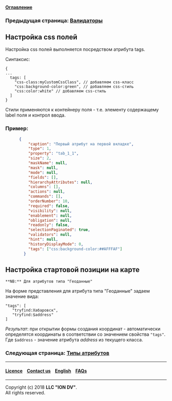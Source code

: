 #### [Оглавление](/docs/ru/index.md)

### Предыдущая страница: [Валидаторы](/docs/ru/2_system_description/metadata_structure/meta_view/validators.md)

## Настройка css полей

Настройка css полей выполняется посредством атрибута tags.

Синтаксис:

```
{
...
  tags: [
    "css-class:myCustomCssClass", // добавляем css-класс
    "css:background-color:green", // добавляем css-стиль
    "css:color:white" // добавляем css-стиль
  ]
}
```

Стили применяются к контейнеру поля - т.е. элементу содержащему label поля и контрол ввода.

### Пример:

```json
      {
          "caption": "Первый атрибут на первой вкладке",
          "type": 1,
          "property": "tab_1_1",
          "size": 2,
          "maskName": null,
          "mask": null,
          "mode": null,
          "fields": [],
          "hierarchyAttributes": null,
          "columns": [],
          "actions": null,
          "commands": [],
          "orderNumber": 10,
          "required": false,
          "visibility": null,
          "enablement": null,
          "obligation": null,
          "readonly": false,
          "selectionPaginated": true,
          "validators": null,
          "hint": null,
          "historyDisplayMode": 0,
          "tags": ["css:background-color:##AFFFAF"]
        }
```

## Настройка стартовой позиции на карте

```
**NB:** Для атрибутов типа "Геоданные"
```

На форме представления для атрибута типа "Геоданные" задаем значение вида:

```
"tags": [
   "tryfind:Хабаровск", 
   "tryfind:$address"
]
```
*Результат*: при открытии формы создания координат - автоматически определятся координаты в соответствии со значением свойства `"tags"`. Где `$address` - значение атрибута *address* из текущего класса.

### Следующая страница: [Типы атрибутов](/docs/ru/2_system_description/metadata_structure/meta_view/view_types.md)

--------------------------------------------------------------------------  


 #### [Licence](/LICENCE.md) &ensp;  [Contact us](https://iondv.com) &ensp;  [English](/docs/en/2_system_description/metadata_structure/meta_view/tags.md)   &ensp; [FAQs](/faqs.md)          



--------------------------------------------------------------------------  

Copyright (c) 2018 **LLC "ION DV"**.  
All rights reserved.